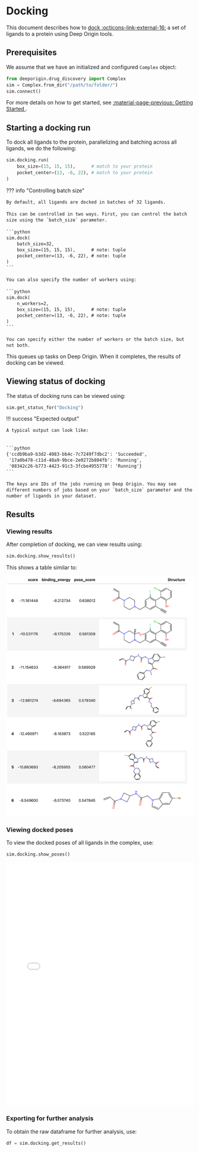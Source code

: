 # Docking

This document describes how to [dock :octicons-link-external-16:](https://en.wikipedia.org/wiki/Docking_(molecular)) a set of ligands to a protein  using Deep Origin tools. 

## Prerequisites

We assume that we have an initialized and configured `Complex` object:

```python
from deeporigin.drug_discovery import Complex
sim = Complex.from_dir("/path/to/folder/")
sim.connect()
```

For more details on how to get started, see [:material-page-previous: Getting Started ](./getting-started.md).

## Starting a docking run

To dock all ligands to the protein, parallelizing and batching across all ligands, we do the following:


```python
sim.docking.run(
    box_size=(15, 15, 15),      # match to your protein
    pocket_center=(13, -6, 22), # match to your protein
)
```

??? info "Controlling batch size"

    By default, all ligands are docked in batches of 32 ligands. 

    This can be controlled in two ways. First, you can control the batch size using the `batch_size` parameter.

    ```python
    sim.dock(
        batch_size=32,
        box_size=(15, 15, 15),      # note: tuple  
        pocket_center=(13, -6, 22), # note: tuple  
    )
    ```

    You can also specify the number of workers using:

    ```python
    sim.dock(
        n_workers=2,
        box_size=(15, 15, 15),      # note: tuple  
        pocket_center=(13, -6, 22), # note: tuple  
    )
    ```

    You can specify either the number of workers or the batch size, but not both. 


This queues up tasks on Deep Origin. When it completes, the results of docking can be viewed.

## Viewing status of docking

The status of docking runs can be viewed using:

```python
sim.get_status_for("Docking")
```

!!! success "Expected output"

    A typical output can look like:


    ```python
    {'ccdb9ba9-b3d2-4083-bb4c-7c7249f7dbc2': 'Succeeded',
     '17a0b478-c11d-48a9-9bce-2e0272b804fb': 'Running',
     '08342c26-b773-4423-91c3-3fcbe4955778': 'Running'}
    ```

    The keys are IDs of the jobs running on Deep Origin. You may see different numbers of jobs based on your `batch_size` parameter and the number of ligands in your dataset.

## Results

### Viewing results

After completion of docking, we can view results using:

```python
sim.docking.show_results()
```  

This shows a table similar to:

![Docking results](../../images/tools/docking-results.png)

### Viewing docked poses

To view the docked poses of all ligands in the complex, use:

```python
sim.docking.show_poses()
```

<iframe 
    src="./docked-poses.html" 
    width="100%" 
    height="650" 
    style="border:none;"
    title="Protein visualization"
></iframe>


### Exporting for further analysis

To obtain the raw dataframe for further analysis, use:

```python
df = sim.docking.get_results()
```